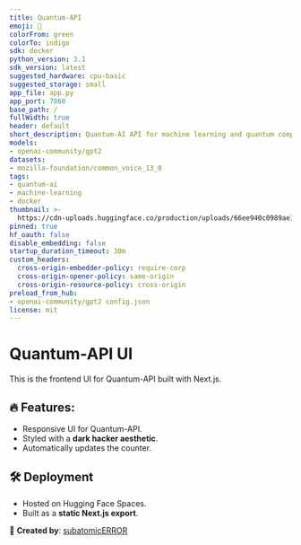 ```yaml
---
title: Quantum-API
emoji: 🚀
colorFrom: green
colorTo: indigo
sdk: docker
python_version: 3.1
sdk_version: latest
suggested_hardware: cpu-basic
suggested_storage: small
app_file: app.py
app_port: 7860
base_path: /
fullWidth: true
header: default
short_description: Quantum-AI API for machine learning and quantum computing.
models:
- openai-community/gpt2
datasets:
- mozilla-foundation/common_voice_13_0
tags:
- quantum-ai
- machine-learning
- docker
thumbnail: >-
  https://cdn-uploads.huggingface.co/production/uploads/66ee940c0989ae1ac1383839/MseLCVmNge3tBJzqDbN1c.jpeg
pinned: true
hf_oauth: false
disable_embedding: false
startup_duration_timeout: 30m
custom_headers:
  cross-origin-embedder-policy: require-corp
  cross-origin-opener-policy: same-origin
  cross-origin-resource-policy: cross-origin
preload_from_hub:
- openai-community/gpt2 config.json
license: mit
---
```


# Quantum-API UI

This is the frontend UI for Quantum-API built with Next.js.

## 🔥 Features:
- Responsive UI for Quantum-API.
- Styled with a **dark hacker aesthetic**.
- Automatically updates the counter.

## 🛠️ Deployment
- Hosted on Hugging Face Spaces.
- Built as a **static Next.js export**.

📌 **Created by**: [subatomicERROR](https://github.com/subatomicERROR)